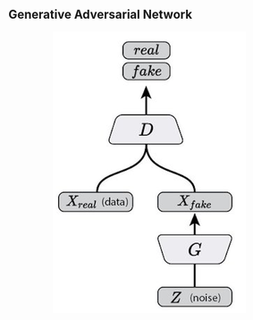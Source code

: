 Generative Adversarial Network
------------------------------
<p align="center"><img src="../../assets/vanilla_GAN.png"></p>
